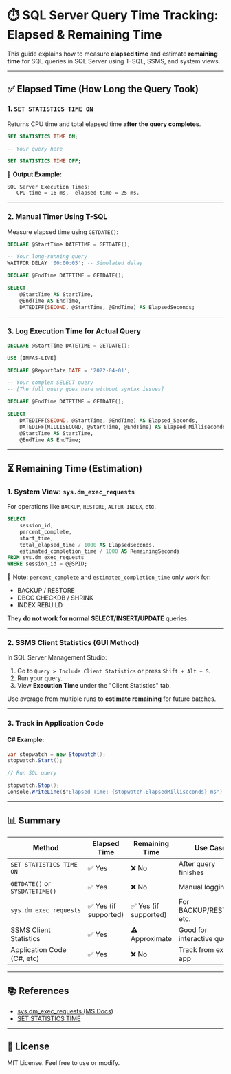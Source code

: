 
# ⏱️ SQL Server Query Time Tracking: Elapsed & Remaining Time

This guide explains how to measure **elapsed time** and estimate **remaining time** for SQL queries in SQL Server using T-SQL, SSMS, and system views.

---

## ✅ Elapsed Time (How Long the Query Took)

### 1. `SET STATISTICS TIME ON`

Returns CPU time and total elapsed time **after the query completes**.

```sql
SET STATISTICS TIME ON;

-- Your query here

SET STATISTICS TIME OFF;
```

📌 **Output Example:**
```
SQL Server Execution Times:
   CPU time = 16 ms,  elapsed time = 25 ms.
```

---

### 2. Manual Timer Using T-SQL

Measure elapsed time using `GETDATE()`:

```sql
DECLARE @StartTime DATETIME = GETDATE();

-- Your long-running query
WAITFOR DELAY '00:00:05'; -- Simulated delay

DECLARE @EndTime DATETIME = GETDATE();

SELECT 
    @StartTime AS StartTime,
    @EndTime AS EndTime,
    DATEDIFF(SECOND, @StartTime, @EndTime) AS ElapsedSeconds;
```

---

### 3. Log Execution Time for Actual Query

```sql
DECLARE @StartTime DATETIME = GETDATE();

USE [IMFAS-LIVE]

DECLARE @ReportDate DATE = '2022-04-01';

-- Your complex SELECT query
-- [The full query goes here without syntax issues]

DECLARE @EndTime DATETIME = GETDATE();

SELECT 
    DATEDIFF(SECOND, @StartTime, @EndTime) AS Elapsed_Seconds,
    DATEDIFF(MILLISECOND, @StartTime, @EndTime) AS Elapsed_Milliseconds,
    @StartTime AS StartTime,
    @EndTime AS EndTime;
```

---

## ⏳ Remaining Time (Estimation)

### 1. System View: `sys.dm_exec_requests`

For operations like `BACKUP`, `RESTORE`, `ALTER INDEX`, etc.

```sql
SELECT 
    session_id,
    percent_complete,
    start_time,
    total_elapsed_time / 1000 AS ElapsedSeconds,
    estimated_completion_time / 1000 AS RemainingSeconds
FROM sys.dm_exec_requests
WHERE session_id = @@SPID;
```

📌 Note: `percent_complete` and `estimated_completion_time` only work for:
- BACKUP / RESTORE
- DBCC CHECKDB / SHRINK
- INDEX REBUILD

They **do not work for normal SELECT/INSERT/UPDATE** queries.

---

### 2. SSMS Client Statistics (GUI Method)

In SQL Server Management Studio:
1. Go to `Query > Include Client Statistics` or press `Shift + Alt + S`.
2. Run your query.
3. View **Execution Time** under the "Client Statistics" tab.

Use average from multiple runs to **estimate remaining** for future batches.

---

### 3. Track in Application Code

#### C# Example:
```csharp
var stopwatch = new Stopwatch();
stopwatch.Start();

// Run SQL query

stopwatch.Stop();
Console.WriteLine($"Elapsed Time: {stopwatch.ElapsedMilliseconds} ms");
```

---

## 📊 Summary

| Method                      | Elapsed Time | Remaining Time | Use Case                            |
|----------------------------|--------------|----------------|-------------------------------------|
| `SET STATISTICS TIME ON`   | ✅ Yes        | ❌ No           | After query finishes                |
| `GETDATE()` or `SYSDATETIME()` | ✅ Yes  | ❌ No           | Manual logging                      |
| `sys.dm_exec_requests`     | ✅ Yes (if supported) | ✅ Yes (if supported) | For BACKUP/RESTORE, etc.    |
| SSMS Client Statistics      | ✅ Yes        | ⚠️ Approximate | Good for interactive queries        |
| Application Code (C#, etc) | ✅ Yes        | ❌ No           | Track from external app             |

---

## 📚 References

- [sys.dm_exec_requests (MS Docs)](https://learn.microsoft.com/en-us/sql/relational-databases/system-dynamic-management-views/sys-dm-exec-requests-transact-sql)
- [SET STATISTICS TIME](https://learn.microsoft.com/en-us/sql/t-sql/statements/set-statistics-time-transact-sql)

---

## 📄 License

MIT License. Feel free to use or modify.
